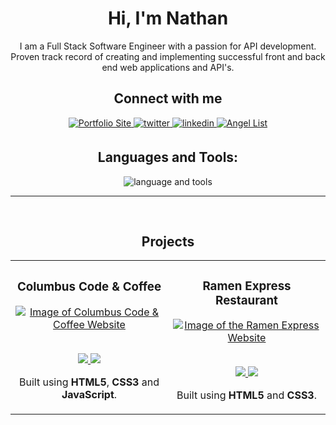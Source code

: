 ### <h1 align="center">Hi, I'm Nathan</div>

<p align="center">I am a Full Stack Software Engineer with a passion for API development. Proven track record of creating and implementing successful front and back end web applications and API's.</p>

<div align="center">

## Connect with me

<a href="https://nathanspeich.netlify.app/">
<img src="https://img.shields.io/badge/Portfolio-1f6feb?style=for-the-badge" alt="Portfolio Site" style="margin-bottom: 5px;" />
</a>
<a href="https://twitter.com/nathanspeich">
<img src="https://img.shields.io/badge/twitter-1f6feb?acee.svg?&style=for-the-badge&logo=twitter&logoColor=white" alt="twitter" style="margin-bottom: 5px;" />
</a>
<a href="https://linkedin.com/in/nathanspeich">
<img src="https://img.shields.io/badge/linkedin-1f6feb?E77B5.svg?&style=for-the-badge&logo=linkedin&logoColor=white" alt="linkedin" style="margin-bottom: 5px;" />
</a>  
<a href="https://angel.co/u/nathan-speich">
<img src="https://img.shields.io/badge/AngelList-1f6feb?E77B5.svg?&style=for-the-badge&logo=AngelList&logoColor=white" alt="Angel List" style="margin-bottom: 5px;" />
</a> 
	
## Languages and Tools:
<p align="center"><img src="https://skillicons.dev/icons?i=html,css,js,react,nodejs,express,mongodb,mysql,git,bash,linux,vscode&theme=dark&perline=8" alt="language and tools"/></p>
</div>

---

<br>

<!-- PROJECTS -->

<h2 align="center" color="white">Projects</h2>
<div align="center">
	<table>
		<tr>
			<!--project 1 -->
			<td width="50%">
				<h3 align="center" color="white">Columbus Code & Coffee</h2>
				<div align="center" > 
					<a href="https://cbuscodeandcoffee.com/">
						<img src="https://nathanspeich.netlify.app/img/cbus-code-and-coffee.png" alt="Image of Columbus Code & Coffee Website" />
					</a>
					<br>
					<br>
					<p> 
                        <!--live site --> 
						<a href="https://cbuscodeandcoffee.com/">
							<img src="https://img.shields.io/badge/-Live Demo-green?style=for-the-badge&color=1f6feb"/>
						</a>
            <!--repo --> 
						<a href='https://github.com/cbus-code-and-coffee/main-website'>
							<img src="https://img.shields.io/badge/View Source-grey?style=for-the-badge&logo=github"/>
						</a> 
					</p>
					<p>Built using <strong>HTML5</strong>, <strong>CSS3</strong> and <strong>JavaScript</strong>.</p>
				</div>
			<!--project 2 -->
			<td width="50%">
				<h3 align="center" color="white">Ramen Express Restaurant</h2>
				<div align="center" > 
					<a href="https://nathanspeich.github.io/ramen-express/">
						<img src="https://nathanspeich.netlify.app/img/ramen-express.png" alt="Image of the Ramen Express Website" />
					</a>
					<br>
					<br>
					<p>
                        <!--live site --> 
						<a href="https://nathanspeich.github.io/ramen-express/">
							<img src="https://img.shields.io/badge/-Live Demo-green?style=for-the-badge&color=1f6feb"/>
						</a>
            <!--repo --> 
						<a href='https://github.com/nathanspeich/ramen-express'>
							<img src="https://img.shields.io/badge/View Source-grey?style=for-the-badge&logo=github"/>
						</a> 
					</p>
					<p>Built using <strong>HTML5</strong> and <strong>CSS3</strong>.</p>
				</div>
			</td>
